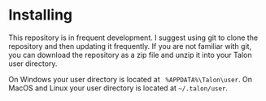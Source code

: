 # Installing

This repository is in frequent development. I suggest using git to clone the repository and then updating it frequently. If you are not familiar with git, you can download the repository as a zip file and unzip it into your Talon user directory.

On Windows your user directory is located at ` %APPDATA%\Talon\user`. On MacOS and Linux your user directory is located at `~/.talon/user`.
